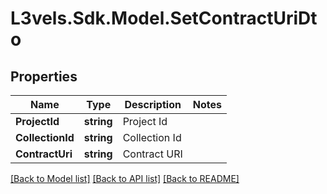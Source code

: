# L3vels.Sdk.Model.SetContractUriDto

## Properties

Name | Type | Description | Notes
------------ | ------------- | ------------- | -------------
**ProjectId** | **string** | Project Id | 
**CollectionId** | **string** | Collection Id | 
**ContractUri** | **string** | Contract URI | 

[[Back to Model list]](../README.md#documentation-for-models) [[Back to API list]](../README.md#documentation-for-api-endpoints) [[Back to README]](../README.md)

